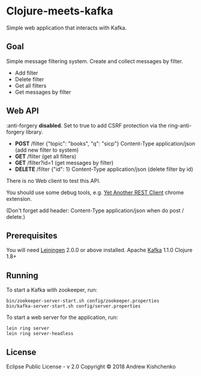# Clojure-meets-kafka

Simple web application that interacts with Kafka.

## Goal

Simple message filtering system.
Create and collect messages by filter.

* Add filter
* Delete filter
* Get all filters
* Get messages by filter

## Web API

:anti-forgery **disabled**. Set to true to add CSRF protection via the ring-anti-forgery library.


* **POST** /filter {"topic": "books", "q": "sicp"} Content-Type	application/json
(add new filter to system)
* **GET** /filter
(get all filters)
* **GET** /filter?id=1 
(get messages by filter)
* **DELETE** /filter {"id": 1} Content-Type	application/json
(delete filter by id)

There is no Web client to test this API.

You should use some debug tools, e.g. [Yet Another REST Client](https://github.com/paulhitz/yet-another-rest-client) chrome extension.

(Don't forget add header: Content-Type application/json when do post / delete.)

## Prerequisites

You will need [Leiningen](https://leiningen.org/) 2.0.0 or above installed.
Apache [Kafka](https://kafka.apache.org/) 1.1.0
Clojure 1.8+

[leiningen]: https://github.com/technomancy/leiningen

## Running

To start a Kafka with zookeeper, run:

    bin/zookeeper-server-start.sh config/zookeeper.properties
    bin/kafka-server-start.sh config/server.properties

To start a web server for the application, run:

    lein ring server
    lein ring server-headless

## License

Eclipse Public License - v 2.0
Copyright © 2018 Andrew Kishchenko
